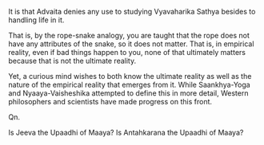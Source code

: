 It is that Advaita denies any use to studying Vyavaharika Sathya besides to handling life in it.

That is, by the rope-snake analogy, you are taught that the rope does not have any attributes of the snake, so it does not matter. That is, in empirical reality, even if bad things happen to you, none of that ultimately matters because that is not the ultimate reality.

Yet, a curious mind wishes to both know the ultimate reality as well as the nature of the empirical reality that emerges from it. While Saankhya-Yoga and Nyaaya-Vaisheshika attempted to define this in more detail, Western philosophers and scientists have made progress on this front.

Qn.

Is Jeeva the Upaadhi of Maaya?
Is Antahkarana the Upaadhi of Maaya?